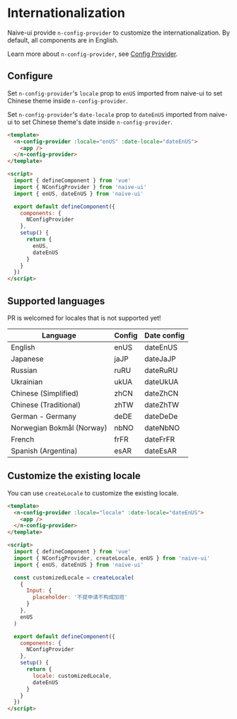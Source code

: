<!--anchor:on-->

# Internationalization

Naive-ui provide `n-config-provider` to customize the internationalization. By default, all components are in English.

Learn more about `n-config-provider`, see [Config Provider](../components/config-provider).

## Configure

Set `n-config-provider`'s `locale` prop to `enUS` imported from naive-ui to set Chinese theme inside `n-config-provider`.

Set `n-config-provider`'s `date-locale` prop to `dateEnUS` imported from naive-ui to set Chinese theme's date inside `n-config-provider`.

```html
<template>
  <n-config-provider :locale="enUS" :date-locale="dateEnUS">
    <app />
  </n-config-provider>
</template>

<script>
  import { defineComponent } from 'vue'
  import { NConfigProvider } from 'naive-ui'
  import { enUS, dateEnUS } from 'naive-ui'

  export default defineComponent({
    components: {
      NConfigProvider
    },
    setup() {
      return {
        enUS,
        dateEnUS
      }
    }
  })
</script>
```

## Supported languages

PR is welcomed for locales that is not supported yet!

| Language                  | Config | Date config |
| ------------------------- | ------ | ----------- |
| English                   | enUS   | dateEnUS    |
| Japanese                  | jaJP   | dateJaJP    |
| Russian                   | ruRU   | dateRuRU    |
| Ukrainian                 | ukUA   | dateUkUA    |
| Chinese (Simplified)      | zhCN   | dateZhCN    |
| Chinese (Traditional)     | zhTW   | dateZhTW    |
| German - Germany          | deDE   | dateDeDe    |
| Norwegian Bokmål (Norway) | nbNO   | dateNbNO    |
| French                    | frFR   | dateFrFR    |
| Spanish (Argentina)       | esAR   | dateEsAR    |

## Customize the existing locale

You can use `createLocale` to customize the existing locale.

```html
<template>
  <n-config-provider :locale="locale" :date-locale="dateEnUS">
    <app />
  </n-config-provider>
</template>

<script>
  import { defineComponent } from 'vue'
  import { NConfigProvider, createLocale, enUS } from 'naive-ui'
  import { enUS, dateEnUS } from 'naive-ui'

  const customizedLocale = createLocale(
    {
      Input: {
        placeholder: '不提申请不构成加班'
      }
    },
    enUS
  )

  export default defineComponent({
    components: {
      NConfigProvider
    },
    setup() {
      return {
        locale: customizedLocale,
        dateEnUS
      }
    }
  })
</script>
```
